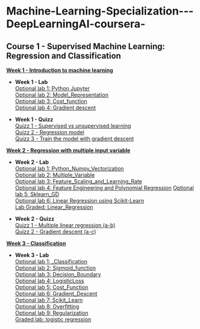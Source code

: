 # Machine-Learning-Specialization---DeepLearningAI-coursera-

## **Course 1 - Supervised Machine Learning: Regression and Classification**  

[**Week 1 - Introduction to machine learning**](https://github.com/LHSaoMai/Machine-Learning-Specialization---DeepLearningAI-coursera-/tree/main/Course%201%20-%20Supervised%20Machine%20Learning%3A%20Regression%20and%20Classification)

* **Week 1 - Lab**  
[Optional lab 1: Python Jupyter](https://github.com/LHSaoMai/Machine-Learning-Specialization---DeepLearningAI-coursera-/blob/main/Course%201%20-%20Supervised%20Machine%20Learning%3A%20Regression%20and%20Classification/W1%20-%20Introduction%20to%20Machine%20Learning/W1%20-%20Optional%20lab/C1_W1_Lab01_Python_Jupyter_Soln.ipynb)  
[Optional lab 2: Model_Representation](https://github.com/LHSaoMai/Machine-Learning-Specialization---DeepLearningAI-coursera-/blob/main/Course%201%20-%20Supervised%20Machine%20Learning%3A%20Regression%20and%20Classification/W1%20-%20Introduction%20to%20Machine%20Learning/W1%20-%20Optional%20lab/C1_W1_Lab02_Model_Representation_Soln.ipynb)  
[Optional lab 3: Cost_function](https://github.com/LHSaoMai/Machine-Learning-Specialization---DeepLearningAI-coursera-/blob/main/Course%201%20-%20Supervised%20Machine%20Learning%3A%20Regression%20and%20Classification/W1%20-%20Introduction%20to%20Machine%20Learning/W1%20-%20Optional%20lab/C1_W1_Lab03_Cost_function_Soln.ipynb)  
[Optional lab 4: Gradient descent](https://github.com/LHSaoMai/Machine-Learning-Specialization---DeepLearningAI-coursera-/blob/main/Course%201%20-%20Supervised%20Machine%20Learning%3A%20Regression%20and%20Classification/W1%20-%20Introduction%20to%20Machine%20Learning/W1%20-%20Optional%20lab/C1_W1_Lab04_Gradient_Descent_Soln.ipynb)

* **Week 1 - Quizz**  
[Quizz 1 - Supervised vs unsupervised learning](https://github.com/LHSaoMai/Machine-Learning-Specialization---DeepLearningAI-coursera-/blob/main/Course%201%20-%20Supervised%20Machine%20Learning%3A%20Regression%20and%20Classification/W1%20-%20Introduction%20to%20Machine%20Learning/W1%20-%20Quizz/Quizz%201%20-%20Supervised%20vs%20unsupervides%20learning.jpeg)  
[Quizz 2 - Regression model](https://github.com/LHSaoMai/Machine-Learning-Specialization---DeepLearningAI-coursera-/blob/main/Course%201%20-%20Supervised%20Machine%20Learning%3A%20Regression%20and%20Classification/W1%20-%20Introduction%20to%20Machine%20Learning/W1%20-%20Quizz/Quizz%202%20-%20Regression%20Model.jpeg)  
[Quizz 3 - Train the model with gradient descent](https://github.com/LHSaoMai/Machine-Learning-Specialization---DeepLearningAI-coursera-/blob/main/Course%201%20-%20Supervised%20Machine%20Learning%3A%20Regression%20and%20Classification/W1%20-%20Introduction%20to%20Machine%20Learning/W1%20-%20Quizz/Week%201%20-%20Quizz%203.jpeg)  

[**Week 2 - Regression with multiple input variable**](https://github.com/LHSaoMai/Machine-Learning-Specialization---DeepLearningAI-coursera-/tree/main/Course%201%20-%20Supervised%20Machine%20Learning%3A%20Regression%20and%20Classification/W2%20-%20Linear%20Regression)

* **Week 2 - Lab**  
[Optional lab 1: Python_Numpy_Vectorization](https://github.com/LHSaoMai/Machine-Learning-Specialization---DeepLearningAI-coursera-/tree/main/Course%201%20-%20Supervised%20Machine%20Learning%3A%20Regression%20and%20Classification/W2%20-%20Linear%20Regression/W2%20-%20Optional%20Lab)  
[Optional lab 2: Multiple_Variable](https://github.com/LHSaoMai/Machine-Learning-Specialization---DeepLearningAI-coursera-/tree/main/Course%201%20-%20Supervised%20Machine%20Learning%3A%20Regression%20and%20Classification/W2%20-%20Linear%20Regression/W2%20-%20Optional%20Lab)  
[Optional lab 3: Feature_Scaling_and_Learning_Rate](https://github.com/LHSaoMai/Machine-Learning-Specialization---DeepLearningAI-coursera-/tree/main/Course%201%20-%20Supervised%20Machine%20Learning%3A%20Regression%20and%20Classification/W2%20-%20Linear%20Regression/W2%20-%20Optional%20Lab)  
[Optional lab 4: Feature Engineering and Polynomial Regression](https://github.com/LHSaoMai/Machine-Learning-Specialization---DeepLearningAI-coursera-/tree/main/Course%201%20-%20Supervised%20Machine%20Learning%3A%20Regression%20and%20Classification/W2%20-%20Linear%20Regression/W2%20-%20Optional%20Lab)
[Optional lab 5: Sklearn_GD](https://github.com/LHSaoMai/Machine-Learning-Specialization---DeepLearningAI-coursera-/tree/main/Course%201%20-%20Supervised%20Machine%20Learning%3A%20Regression%20and%20Classification/W2%20-%20Linear%20Regression/W2%20-%20Optional%20Lab)  
[Optional lab 6: Linear Regression using Scikit-Learn](https://github.com/LHSaoMai/Machine-Learning-Specialization---DeepLearningAI-coursera-/tree/main/Course%201%20-%20Supervised%20Machine%20Learning%3A%20Regression%20and%20Classification/W2%20-%20Linear%20Regression/W2%20-%20Optional%20Lab)   
[Lab Graded: Linear_Regression](https://github.com/LHSaoMai/Machine-Learning-Specialization---DeepLearningAI-coursera-/blob/main/Course%201%20-%20Supervised%20Machine%20Learning%3A%20Regression%20and%20Classification/W2%20-%20Linear%20Regression/W2%20-%20Assignment/C1_W2_Linear_Regression.ipynb)

* **Week 2 - Quizz**  
[Quizz 1 - Multiple linear regression (a-b)](https://github.com/LHSaoMai/Machine-Learning-Specialization---DeepLearningAI-coursera-/blob/main/Course%201%20-%20Supervised%20Machine%20Learning%3A%20Regression%20and%20Classification/W2%20-%20Linear%20Regression/W2%20-%20Quizz/Quizz%201a%20-%20Multilple%20linear%20regression.jpeg)    
[Quizz 2 - Gradient descent (a-c)](https://github.com/LHSaoMai/Machine-Learning-Specialization---DeepLearningAI-coursera-/blob/main/Course%201%20-%20Supervised%20Machine%20Learning%3A%20Regression%20and%20Classification/W2%20-%20Linear%20Regression/W2%20-%20Quizz/Quizz%202a%20-%20Gradient%20descent.jpeg)  


[**Week 3 - Classification**](https://github.com/LHSaoMai/Machine-Learning-Specialization---DeepLearningAI-coursera-/tree/main/Course%201%20-%20Supervised%20Machine%20Learning%3A%20Regression%20and%20Classification/W3%20-%20Classification)  

* **Week 3 - Lab**  
[Optional lab 1: _Classification](https://github.com/LHSaoMai/Machine-Learning-Specialization---DeepLearningAI-coursera-/blob/main/Course%201%20-%20Supervised%20Machine%20Learning%3A%20Regression%20and%20Classification/W3%20-%20Classification/W3%20-%20Optional%20Lab/C1_W3_Lab01_Classification_Soln.ipynb)    
[Optional lab 2: Sigmoid_function](https://github.com/LHSaoMai/Machine-Learning-Specialization---DeepLearningAI-coursera-/blob/main/Course%201%20-%20Supervised%20Machine%20Learning%3A%20Regression%20and%20Classification/W3%20-%20Classification/W3%20-%20Optional%20Lab/C1_W3_Lab02_Sigmoid_function_Soln.ipynb)   
[Optional lab 3: Decision_Boundary](https://github.com/LHSaoMai/Machine-Learning-Specialization---DeepLearningAI-coursera-/blob/main/Course%201%20-%20Supervised%20Machine%20Learning%3A%20Regression%20and%20Classification/W3%20-%20Classification/W3%20-%20Optional%20Lab/C1_W3_Lab03_Decision_Boundary_Soln.ipynb)     
[Optional lab 4: LogisticLoss](https://github.com/LHSaoMai/Machine-Learning-Specialization---DeepLearningAI-coursera-/blob/main/Course%201%20-%20Supervised%20Machine%20Learning%3A%20Regression%20and%20Classification/W3%20-%20Classification/W3%20-%20Optional%20Lab/C1_W3_Lab04_LogisticLoss_Soln.ipynb)  
[Optional lab 5: Cost_Function](https://github.com/LHSaoMai/Machine-Learning-Specialization---DeepLearningAI-coursera-/blob/main/Course%201%20-%20Supervised%20Machine%20Learning%3A%20Regression%20and%20Classification/W3%20-%20Classification/W3%20-%20Optional%20Lab/C1_W3_Lab05_Cost_Function_Soln.ipynb)  
[Optional lab 6: Gradient_Descent](https://github.com/LHSaoMai/Machine-Learning-Specialization---DeepLearningAI-coursera-/blob/main/Course%201%20-%20Supervised%20Machine%20Learning%3A%20Regression%20and%20Classification/W3%20-%20Classification/W3%20-%20Optional%20Lab/C1_W3_Lab06_Gradient_Descent_Soln.ipynb)     
[Optional lab 7: Scikit_Learn](https://github.com/LHSaoMai/Machine-Learning-Specialization---DeepLearningAI-coursera-/blob/main/Course%201%20-%20Supervised%20Machine%20Learning%3A%20Regression%20and%20Classification/W3%20-%20Classification/W3%20-%20Optional%20Lab/C1_W3_Lab07_Scikit_Learn_Soln.ipynb)   
[Optional lab 8: Overfitting](https://github.com/LHSaoMai/Machine-Learning-Specialization---DeepLearningAI-coursera-/blob/main/Course%201%20-%20Supervised%20Machine%20Learning%3A%20Regression%20and%20Classification/W3%20-%20Classification/W3%20-%20Optional%20Lab/C1_W3_Lab08_Overfitting_Soln.ipynb)  
[Optional lab 9: Regularization](https://github.com/LHSaoMai/Machine-Learning-Specialization---DeepLearningAI-coursera-/blob/main/Course%201%20-%20Supervised%20Machine%20Learning%3A%20Regression%20and%20Classification/W3%20-%20Classification/W3%20-%20Optional%20Lab/C1_W3_Lab09_Regularization_Soln.ipynb)  
[Graded lab: logistic regression](https://github.com/LHSaoMai/Machine-Learning-Specialization---DeepLearningAI-coursera-/blob/main/Course%201%20-%20Supervised%20Machine%20Learning%3A%20Regression%20and%20Classification/W3%20-%20Classification/W3%20-%20Assignment/C1_W3_Logistic_Regression.ipynb)  



